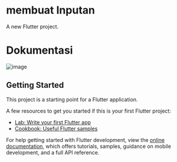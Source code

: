 # membuat Inputan

A new Flutter project.

# Dokumentasi
![image](https://user-images.githubusercontent.com/71278382/194070531-0a87725d-7fd8-40f2-b77c-6924477cc912.png)

## Getting Started

This project is a starting point for a Flutter application.

A few resources to get you started if this is your first Flutter project:

- [Lab: Write your first Flutter app](https://docs.flutter.dev/get-started/codelab)
- [Cookbook: Useful Flutter samples](https://docs.flutter.dev/cookbook)

For help getting started with Flutter development, view the
[online documentation](https://docs.flutter.dev/), which offers tutorials,
samples, guidance on mobile development, and a full API reference.
